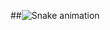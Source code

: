 ##![Snake animation](https://https://github.com/Joao00hub/Joao00hub/blob/output/github-contribution-grid-snake.svg)

 
  
